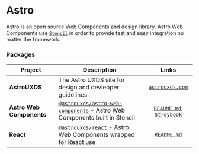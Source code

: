 # Astro
Astro is an open source Web Components and design library. 
Astro Web Components use [`Stencil`](https://stenciljs.com) in order to provide fast and easy integration no matter the framework. 

### Packages

| Project | Description |  Links |
| ------- | ------- | :-----:|
| **AstroUXDS** | The Astro UXDS site for design and devleoper guidelines. | [`astrouxds.com`](https://astrouxds.com)
| **Astro Web Components** | [`@astrouxds/astro-web-components`](https://www.npmjs.com/package/@astrouxds/astro-web-components) - Astro Web Components built in Stencil  | [`README.md`](packages/web-components/README.md), [`Stroybook`](https://astro-stencil.netlify.app/)
| **React** | [`@astrouxds/react`](https://www.npmjs.com/package/@astrouxds/react) - Astro Web Components wrapped for React use |  [`README.md`](packages/react/README.md)